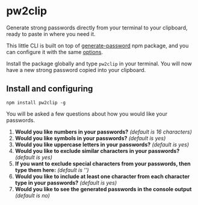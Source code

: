 # pw2clip
Generate strong passwords directly from your terminal to your clipboard, ready to paste in where you need it. 

This little CLI is built on top of [generate-password](https://www.npmjs.com/package/generate-password) npm package, and you can configure it with the same [options](https://www.npmjs.com/package/generate-password#available-options).

Install the package globally and type `pw2clip` in your terminal. You will now have a new strong password copied into your clipboard.

## Install and configuring
`npm install pw2clip -g`

You will be asked a few questions about how you would like your passwords.

1. **Would you like numbers in your passwords?** _(default is 16 characters)_
2. **Would you like symbols in your passwords?** _(default is yes)_
3. **Would you like uppercase letters in your passwords?** _(default is yes)_
4. **Would you like to exclude similar characters in your passwords?** _(default is yes)_
5. **If you want to exclude special characters from your passwords, then type them here:**  _(default is '')_
6. **Would you like to include at least one character from each character type in your passwords?** _(default is yes)_
7. **Would you like to see the generated passwords in the console output** _(default is no)_
